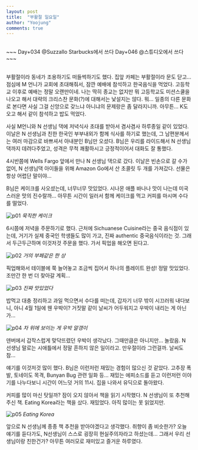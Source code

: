 ```yaml
---
layout: post
title:  "부활절 일요일"
author: "Yoojung"
comments: true
---
```

<br>
~~~
Day+034 @Suzzallo Starbucks에서 쓰다
Day+046 @스튜디오에서 쓰다
~~~

<br>
<br>

부활절이라 동네가 조용하기도 떠들썩하기도 했다. 집앞 카페는 부활절이라 문도 닫고... 점심에 M 언니가 교회에 초대해줘서, 잠깐 예배에 참석하고 한국음식을 먹었다. 고등학교 이후로 예배는 정말 오랜만이네. 나는 딱히 종교는 없지만 뭐 고등학교도 미션스쿨을 나오고 해서 대략의 크리스찬 문화(?)에 대해서는 낯설지는 않다. 뭐... 일종의 다른 문화로 본다면 사실 그걸 신앙으로 갖느냐 아니냐의 문제랑은 좀 달라지니까. 아무튼... K도 오고 해서 같이 참석하고 밥도 먹었다. 

사실 M언니와 N 선생님 댁에 저녁식사 초대를 받아서 겸사겸사 하루종일 같이 있었다. 이날은 N 선생님과 친한 한국인 부부내외가 함께 식사를 하기로 했는데, 그 남편분께서는 여러 마감으로 바쁘셔서 아내분인 B님만 오셨다. B님은 우리를 라이드해서 N 선생님 댁까지 데려다주었고, 성격은 무척 쾌활하시고 긍정적이어서 대화도 잘 통했다.

4시반쯤에 Wells Fargo 앞에서 만나 N 선생님 댁으로 갔다. 이날은 빈손으로 갈 수가 없어, N 선생님댁 아이들을 위해 Amazon Go에서 산 초콜릿 두 개를 가져갔다. 선물은 항상 어렵단 말이야...

B님은 케이크를 사오셨는데, 너무너무 맛있었다. 시나몬 애플 바나나 맛이 나는데 미국스러운 맛의 진수랄까... 아무튼 시간이 일러서 함께 케이크를 먹고 커피를 마시며 수다를 떨었다. 

![p01]({{site.url}}/assets/2018-04-01-p01.jpg)
_묵직한 케이크_

6시쯤에 저녁을 주문하기로 했다. 근처에 Sichuanese Cuisine라는 중국 음식점이 있는데, 거기가 실제 중국인 학생들도 많이 가고, 진짜 authentic 중국음식이라는 것. 그래서 두근두근하며 이것저것 주문을 했다. 가서 픽업을 해오면 된다고.

![p02]({{site.url}}/assets/2018-04-01-p02.JPG)
_거의 부페같은 한 상_

픽업해와서 테이블에 쭉 늘어놓고 조금씩 집어서 하나의 플레이트 완성! 정말 맛있었다. 조만간 한 번 더 찾아갈 계획...

![p03]({{site.url}}/assets/2018-04-01-p03.JPG)
_진짜 맛있었다_

밥먹고 대충 정리하고 과일 먹으면서 수다를 떠는데, 갑자기 너무 밖이 시끄러워 내다보니, 아니 4월 1일에 웬 우박이? 거짓말 같이 날씨가 어두워지고 우박이 내리는 게 아닌가...

![p04]({{site.url}}/assets/2018-04-01-p04.JPG)
_차 위에 보이는 게 우박 알갱이_

덴버에서 갑작스럽게 맞닥뜨렸던 우박이 생각났다. 그때만큼은 아니지만... 놀랐음. N 선생님 말로는 시애틀에서 정말 흔하지 않은 일이라고. 만우절이라 그런걸까. 날씨도 참...

얘기를 이것저것 많이 했다. B님은 이런저런 재밌는 경험이 많으신 것 같았다. 고추장 폭발, 토네이도 목격, Bunyan Bug 관련 일화 등... 재밌는 에피소드를 듣고 이런저런 이야기를 나누다보니 시간이 어느덧 거의 11시. 집을 나와서 유딕으로 돌아왔다.

커피를 많이 마신 탓일까? 잠이 오지 않아서 책을 읽기 시작했다. N 선생님이 또 추천해주신 책. Eating Korea라는 책을 샀다. 재밌었다. 아직 많이는 못 읽었지만.

![p05]({{site.url}}/assets/2018-04-01-p05.JPG)
_Eating Korea_

앞으로 N 선생님께 종종 책 추천을 받아야겠다고 생각했다. 취향이 좀 비슷한가? 오늘 얘기를 듣다가도,  N선생님이 스스로 굉장히 현실주의자라고 하셨는데... 그래서 우리 선생님이랑 친한건가? 아무튼 여러모로 재미있고 즐거운 하루였다.
